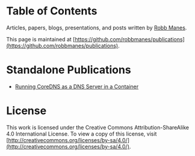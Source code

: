 # Table of Contents

Articles, papers, blogs, presentations, and posts written by [Robb Manes](https://robbmanes.com).

This page is maintained at [https://github.com/robbmanes/publications](https://github.com/robbmanes/publications).

# Standalone Publications
- [Running CoreDNS as a DNS Server in a Container](running_coredns_as_a_dns_server_in_a_container.md)

# License
This work is licensed under the Creative Commons Attribution-ShareAlike 4.0 International License. To view a copy of this license, visit [http://creativecommons.org/licenses/by-sa/4.0/](http://creativecommons.org/licenses/by-sa/4.0/).